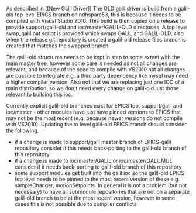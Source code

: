 As described in [[New Galil Driver]] The OLD galil driver is build from a galil-old top level EPICS branch on ndhspare53, this is because it needs to be compiled with Visual Studio 2010. This build is then copied on a release to provide support/galil-old and  ioc/master/GALIL-OLD directories. A top level swap_galil.bat script is provided which swaps GALIL and GALIL-OLD, also when the release git repository is created a galil-old release files branch is created that matches the swapped branch.  

The galil-old structures needs to be kept in step to some extent with the main master tree, however some care is needed as not all changes are relevant, and because of the need to compile with VS2010 not all changes are possible to integrate e.g. a third party dependency like mysql may need a higher compiler version. Also not that we are replacing just one IOC of a main distribution, so we don;t need every change on galil-old just those relevant to building this ioc.    

Currently explicit galil-old branches exist for EPICS top, support/galil and ioc/master - other modules have just have pinned versions to EPICS that may not be the most recent (e.g. because newer versions do not compile with VS2010). Updating the to level galil-old EPICS branch should consider the following.
- if a change is made to support/galil master branch of EPICS-galil repository consider if this needs back-porting to the galil-old branch of this repository
- if a change is made to ioc/master/GALIL or ioc/master/GALILMUL consider if it needs back-porting to galil-old branch of this repository
- some support modules get built into the galil ioc so the galil-old EPICS top level needs to be pinned to the most recent version of these e.g. sampleChanger, motionSetpoints. In general it is not a problem (but not necessary) to have all submodule repositories that are not on a separate galil-old branch to be at the most recent version, however in some cases this is not possible due to compiler conflicts
      
   
